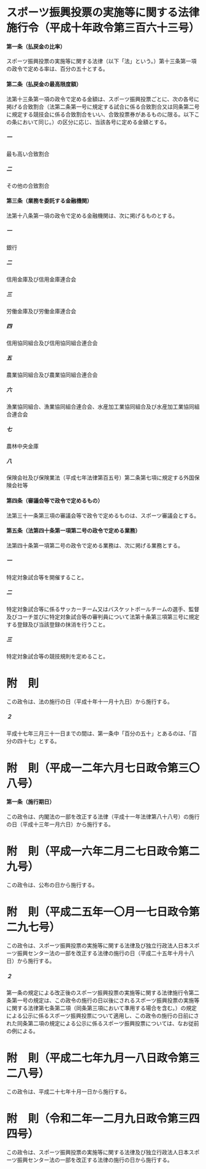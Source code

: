 # スポーツ振興投票の実施等に関する法律施行令（平成十年政令第三百六十三号）
#### 第一条（払戻金の比率）
スポーツ振興投票の実施等に関する法律（以下「法」という。）第十三条第一項の政令で定める率は、百分の五十とする。
#### 第二条（払戻金の最高限度額）
法第十三条第一項の政令で定める金額は、スポーツ振興投票ごとに、次の各号に掲げる合致割合（法第二条第一号に規定する試合に係る合致割合又は同条第二号に規定する競技会に係る合致割合をいい、合致投票券があるものに限る。以下この条において同じ。）の区分に応じ、当該各号に定める金額とする。
##### 一
最も高い合致割合
##### 二
その他の合致割合
#### 第三条（業務を委託する金融機関）
法第十八条第一項の政令で定める金融機関は、次に掲げるものとする。
##### 一
銀行
##### 二
信用金庫及び信用金庫連合会
##### 三
労働金庫及び労働金庫連合会
##### 四
信用協同組合及び信用協同組合連合会
##### 五
農業協同組合及び農業協同組合連合会
##### 六
漁業協同組合、漁業協同組合連合会、水産加工業協同組合及び水産加工業協同組合連合会
##### 七
農林中央金庫
##### 八
保険会社及び保険業法（平成七年法律第百五号）第二条第七項に規定する外国保険会社等
#### 第四条（審議会等で政令で定めるもの）
法第三十一条第三項の審議会等で政令で定めるものは、スポーツ審議会とする。
#### 第五条（法第四十条第一項第二号の政令で定める業務）
法第四十条第一項第二号の政令で定める業務は、次に掲げる業務とする。
##### 一
特定対象試合等を開催すること。
##### 二
特定対象試合等に係るサッカーチーム又はバスケットボールチームの選手、監督及びコーチ並びに特定対象試合等の審判員について法第十条第三項第三号に規定する登録及び当該登録の抹消を行うこと。
##### 三
特定対象試合等の競技規則を定めること。
# 附　則
この政令は、法の施行の日（平成十年十一月十九日）から施行する。
##### ２
平成十七年三月三十一日までの間は、第一条中「百分の五十」とあるのは、「百分の四十七」とする。
# 附　則（平成一二年六月七日政令第三〇八号）
#### 第一条（施行期日）
この政令は、内閣法の一部を改正する法律（平成十一年法律第八十八号）の施行の日（平成十三年一月六日）から施行する。
# 附　則（平成一六年二月二七日政令第二九号）
この政令は、公布の日から施行する。
# 附　則（平成二五年一〇月一七日政令第二九七号）
この政令は、スポーツ振興投票の実施等に関する法律及び独立行政法人日本スポーツ振興センター法の一部を改正する法律の施行の日（平成二十五年十月十八日）から施行する。
##### ２
第一条の規定による改正後のスポーツ振興投票の実施等に関する法律施行令第二条第一号の規定は、この政令の施行の日以後にされるスポーツ振興投票の実施等に関する法律第七条第二項（同条第三項において準用する場合を含む。）の規定による公示に係るスポーツ振興投票について適用し、この政令の施行の日前にされた同条第二項の規定による公示に係るスポーツ振興投票については、なお従前の例による。
# 附　則（平成二七年九月一八日政令第三二八号）
この政令は、平成二十七年十月一日から施行する。
# 附　則（令和二年一二月九日政令第三四四号）
この政令は、スポーツ振興投票の実施等に関する法律及び独立行政法人日本スポーツ振興センター法の一部を改正する法律の施行の日から施行する。
